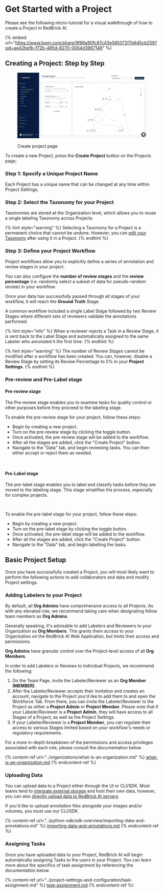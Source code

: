 # Get Started with a Project

Please see the following micro-tutorial for a visual walkthrough of how to create a Project in RedBrick AI.

{% embed url="https://www.loom.com/share/9f66a90fc87c43e585072f7b645cb259?sid=ae42befb-f72b-485d-8270-0064d3967146" %}

## Creating a Project: Step by Step

<figure><img src="../.gitbook/assets/app.redbrickai.com_a717f7d8-8a19-4346-b9b4-a90c8d6875ba_team (4).png" alt=""><figcaption><p>Create project page</p></figcaption></figure>

To create a new Project, press the **Create Project** button on the Projects page;

### Step 1: Specify a Unique Project Name&#x20;

Each Project has a unique name that can be changed at any time within Project Settings;

### Step 2: Select the Taxonomy for your Project

Taxonomies are stored at the Organization level, which allows you to reuse a single labeling Taxonomy across Projects.

{% hint style="warning" %}
Selecting a Taxonomy for a Project is a permanent choice that cannot be undone. However, you can [edit your Taxonomy](taxonomies/#modifying-taxonomies) after using it in a Project.
{% endhint %}

### Step 3: Define your Project Workflow

Project workflows allow you to explicitly define a series of annotation and review stages in your project.&#x20;

You can also configure the **number of review stages** and the **review percentage** (i.e. randomly select a subset of data for pseudo-random review) in your workflow.&#x20;

Once your data has successfully passed through all stages of your workflow, it will reach the **Ground Truth** Stage.&#x20;

A common workflow included a single Label Stage followed by two Review Stages where different sets of reviewers validate the annotations performed.&#x20;

{% hint style="info" %}
When a reviewer rejects a Task in a Review Stage, it is sent back to the Label Stage and automatically assigned to the same Labeler who annotated it the first time.
{% endhint %}

{% hint style="warning" %}
The number of Review Stages cannot be modified after a workflow has been created. You can, however, disable a Review Stage by setting its Review Percentage to 0% in your **Project Settings**.
{% endhint %}

### Pre-review and Pre-Label stage

#### Pre-review stage

The Pre-review stage enables you to examine tasks for quality control or other purposes before they proceed to the labeling stage.

To enable the pre-review stage for your project, follow these steps:

* Begin by creating a new project.
* Turn on the pre-review stage by clicking the toggle button.
* Once activated, the pre-review stage will be added to the workflow.
* After all the stages are added, click the "Create Project" button.
* Navigate to the "Data" tab, and begin reviewing tasks. You can then either accept or reject them as needed.

<figure><img src="../.gitbook/assets/Screenshot 2024-06-20 at 12.26.36 PM.png" alt=""><figcaption></figcaption></figure>

#### Pre-Label stage&#x20;

The pre-label stage enables you to label and classify tasks before they are moved to the labeling stage. This stage simplifies the process, especially for complex projects.

<figure><img src="../.gitbook/assets/Screenshot 2024-06-20 at 12.54.52 PM.png" alt=""><figcaption></figcaption></figure>

To enable the pre-label stage for your project, follow these steps:

* Begin by creating a new project.
* Turn on the pre-label stage by clicking the toggle button.
* Once activated, the pre-label stage will be added to the workflow.
* After all the stages are added, click the "Create Project" button.
* Navigate to the "Data" tab, and begin labelling the tasks.&#x20;

## Basic Project Setup

Once you have successfully created a Project, you will most likely want to perform the following actions to add collaborators and data and modify Project settings.

### Adding Labelers to your Project

By default, all **Org Admins** have comprehensive access to all Projects. As with any elevated role, we recommend taking care when designating fellow team members as **Org Admins**.

Generally speaking, it's advisable to add Labelers and Reviewers to your Organization as **Org Members**. This grants them access to your Organization on the RedBrick AI Web Application, but limits their access and permissions.&#x20;

**Org Admins** have granular control over the Project-level access of all **Org Members**.

In order to add Labelers or Reviews to individual Projects, we recommend the following:

1. On the Team Page, invite the Labeler/Reviewer as an **Org Member (MEMBER)**.&#x20;
2. After the Labeler/Reviewer accepts their invitation and creates an account, navigate to the Project you'd like to add them to and open the Workforce Tab. From there, you can invite the Labeler/Reviewer to the Project as either a **Project Admin** or **Project Member**. Please note that  if your Labeler/Reviewer is a **Project Admin**, they will have access to all Stages of a Project, as well as the Project Settings.&#x20;
3. If your Labeler/Reviewer is a **Project Member**, you can regulate their access to various Stages limited based on your workflow's needs or regulatory requirements.&#x20;

For a more in-depth breakdown of the permissions and access privileges associated with each role, please consult the documentation below.

{% content-ref url="../organizations/what-is-an-organization.md" %}
[what-is-an-organization.md](../organizations/what-is-an-organization.md)
{% endcontent-ref %}

### Uploading Data

You can upload data to a Project either through the UI or CLI/SDK. Most teams tend to [integrate external storage](../importing-data/import-cloud-data/creating-an-items-list.md) and host their own data, however, you can also [directly upload data to RedBrick AI servers](../importing-data/direct-data-upload.md).

If you'd like to upload annotation files alongside your images and/or volumes, you must use our CLI/SDK.

{% content-ref url="../python-sdk/sdk-overview/importing-data-and-annotations.md" %}
[importing-data-and-annotations.md](../python-sdk/sdk-overview/importing-data-and-annotations.md)
{% endcontent-ref %}

### Assigning Tasks

Once you have uploaded data to your Project, RedBrick AI will begin automatically assigning Tasks to the users in your Project. You can learn more about the specifics of task assignment by referencing the documentation below.

{% content-ref url="../project-settings-and-configuration/task-assignment.md" %}
[task-assignment.md](../project-settings-and-configuration/task-assignment.md)
{% endcontent-ref %}
